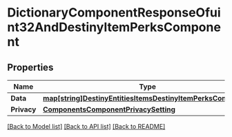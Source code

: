 # DictionaryComponentResponseOfuint32AndDestinyItemPerksComponent

## Properties
Name | Type | Description | Notes
------------ | ------------- | ------------- | -------------
**Data** | [**map[string]DestinyEntitiesItemsDestinyItemPerksComponent**](Destiny.Entities.Items.DestinyItemPerksComponent.md) |  | [optional] 
**Privacy** | [**ComponentsComponentPrivacySetting**](Components.ComponentPrivacySetting.md) |  | [optional] 

[[Back to Model list]](../README.md#documentation-for-models) [[Back to API list]](../README.md#documentation-for-api-endpoints) [[Back to README]](../README.md)


